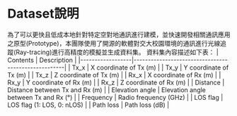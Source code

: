 # Dataset說明
為了可以更快且低成本地針對特定空對地通訊進行建模，並快速開發相關通訊應用之原型(Prototype)，本團隊使用了開源的軟體對交大校園環境的通訊進行光線追蹤(Ray-tracing)進行高精度的模擬並生成資料集。
資料集內容描述如下表：
| Contents         | Description                                         |
|------------------|-----------------------------------------------------|
| Tx_x             | X coordinate of Tx (m)                              |
| Tx_y             | Y coordinate of Tx (m)                              |
| Tx_z             | Z coordinate of Tx (m)                              |
| Rx_x             | X coordinate of Rx (m)                              |
| Rx_y             | Y coordinate of Rx (m)                              |
| Rx_z             | Z coordinate of Rx (m)                              |
| Distance         | Distance between Tx and Rx (m)                     |
| Elevation angle  | Elevation angle between Tx and Rx (°)              |
| Frequency        | Radio frequency (GHz)                              |
| LOS flag         | LOS flag (1: LOS, 0: nLOS)                         |
| Path loss        | Path loss (dB)                                     |
